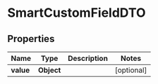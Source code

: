 # SmartCustomFieldDTO

## Properties
Name | Type | Description | Notes
------------ | ------------- | ------------- | -------------
**value** | **Object** |  |  [optional]
